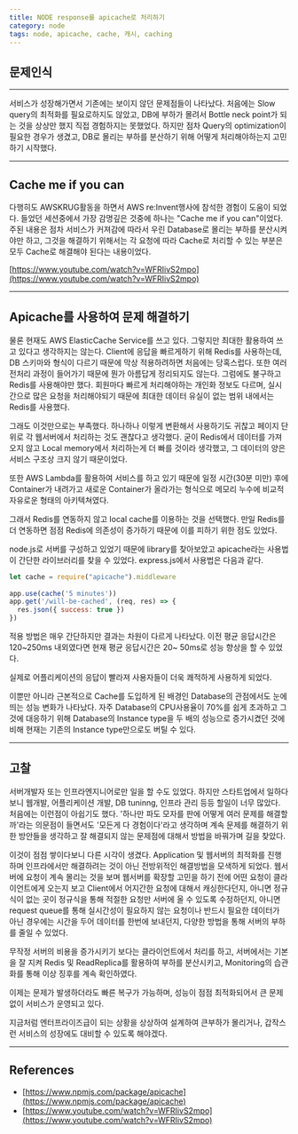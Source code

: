 ```yaml
---
title: NODE response를 apicache로 처리하기
category: node
tags: node, apicache, cache, 캐시, caching
---
```

## 문제인식
---
서비스가 성장해가면서 기존에는 보이지 않던 문제점들이 나타났다.
처음에는 Slow query의 최적화를 필요로하지도 않았고, DB에 부하가 몰려서
Bottle neck point가 되는 것을 상상만 했지 직접 경험하지는 못했었다.
하지만 점차 Query의 optimization이 필요한 경우가 생겼고,
DB로 몰리는 부하를 분산하기 위해 어떻게 처리해야하는지 고민하기 시작했다.


---
## Cache me if you can

다행히도 AWSKRUG활동을 하면서 AWS re:Invent행사에 참석한 경험이 도움이 되었다.
들었던 세션중에서 가장 감명깊은 것중에 하나는 "Cache me if you can"이었다.
주된 내용은 점차 서비스가 커져감에 따라서 우린 Database로 몰리는 부하를 분산시켜야만 하고,
그것을 해결하기 위해서는 각 요청에 따라 Cache로 처리할 수 있는 부분은 모두 Cache로 
해결해야 된다는 내용이었다.

[https://www.youtube.com/watch?v=WFRIivS2mpo](https://www.youtube.com/watch?v=WFRIivS2mpo)


---
## Apicache를 사용하여 문제 해결하기

물론 현재도 AWS ElasticCache Service를 쓰고 있다.
그렇지만 최대한 활용하여 쓰고 있다고 생각하지는 않는다.
Client에 응답을 빠르게하기 위해 Redis를 사용하는데,
DB 스키마와 형식이 다르기 때문에 막상 적용하려하면 처음에는 당혹스럽다.
또한 여러 전처리 과정이 들어가기 때문에 뭔가 아름답게 정리되지도 않는다.
그럼에도 불구하고 Redis를 사용해야만 했다. 회원마다 빠르게 처리해야하는
개인화 정보도 다르며, 실시간으로 많은 요청을 처리해야되기 때문에 최대한
데이터 유실이 없는 범위 내에서는 Redis를 사용했다.

그래도 이것만으로는 부족했다. 하나하나 이렇게 변환해서 사용하기도 귀찮고
페이지 단위로 각 웹서버에서 처리하는 것도 괜찮다고 생각했다.
굳이 Redis에서 데이터를 가져오지 않고 Local memory에서 처리하는게
더 빠를 것이라 생각했고, 그 데이터의 양은 서비스 구조상 크지 않기 때문이었다.

또한 AWS Lambda를 활용하여 서비스를 하고 있기 때문에 일정 시간(30분 미만) 후에 
Container가 내려가고 새로운 Container가 올라가는 형식으로 메모리 누수에
비교적 자유로운 형태의 아키텍쳐였다.

그래서 Redis를 연동하지 않고 local cache를 이용하는 것을 선택했다.
만일 Redis를 더 연동하면 점점 Redis에 의존성이 증가하기 때문에 이를
피하기 위한 점도 있었다.

node.js로 서버를 구성하고 있었기 때문에 library를 찾아보았고
apicache라는 사용법이 간단한 라이브러리를 찾을 수 있었다.
express.js에서 사용법은 다음과 같다.

```js
let cache = require("apicache").middleware
 
app.use(cache('5 minutes'))
app.get('/will-be-cached', (req, res) => {
  res.json({ success: true })
})
```

적용 방법은 매우 간단하지만 결과는 차원이 다르게 나타났다.
이전 평균 응답시간은 120~250ms 내외였다면
현재 평균 응답시간은 20~ 50ms로 성능 향상을 할 수 있었다.

실제로 어플리케이션의 응답이 빨라져 사용자들이 더욱 쾌적하게
사용하게 되었다.

이뿐만 아니라 근본적으로 Cache를 도입하게 된 배경인 Database의 관점에서도
눈에 띄는 성능 변화가 나타났다.
자주 Database의 CPU사용율이 70%를 쉽게 초과하고 그것에 대응하기 위해 
Database의 Instance type을 두 배의 성능으로 증가시켰던 것에 비해
현재는 기존의 Instance type만으로도 버틸 수 있다.


---
## 고찰

서버개발자 또는 인프라엔지니어로만 일을 할 수도 있었다. 하지만 스타트업에서 일하다보니
웹개발, 어플리케이션 개발, DB tuninng, 인프라 관리 등등 할일이 너무 많았다.
처음에는 이런점이 아쉽기도 했다. '하나만 파도 모자를 판에 어떻게 여러 문제를 해결할까'라는
의문점이 들면서도 '모든게 다 경험이다'라고 생각하며 계속 문제를 해결하기 위한 방안들을
생각하고 잘 해결되지 않는 문제점에 대해서 방법을 바꿔가며 길을 찾았다.

이것이 점점 쌓이다보니 다른 시각이 생겼다. Application 및 웹서버의 최적화를 진행하며
인프라에서만 해결하려는 것이 아닌 전방위적인 해결방법을 모색하게 되었다.
웹서버에 요청이 계속 몰리는 것을 보며 웹서버를 확장할 고민을 하기 전에 어떤
요청이 클라이언트에게 오는지 보고 Client에서 어지간한 요청에 대해서 캐싱한다던지,
아니면 정규식이 없는 곳이 정규식을 통해 적절한 요청만 서버에 올 수 있도록 수정하던지,
아니면 request queue를 통해 실시간성이 필요하지 않는 요청이나 반드시 필요한 데이터가
아닌 경우에는 시간을 두어 데이터를 한번에 보내던지,
다양한 방법을 통해 서버의 부하를 줄일 수 있었다.

무작정 서버의 비용을 증가시키기 보다는 클라이언트에서 처리를 하고, 서버에서는
기본을 잘 지켜 Redis 및 ReadReplica를 활용하여 부하를 분산시키고,
Monitoring의 습관화를 통해 이상 징후를 계속 확인하였다.

이제는 문제가 발생하더라도 빠른 복구가 가능하며,
성능이 점점 최적화되어서 큰 문제없이 서비스가 운영되고 있다.

지금처럼 엔터프라이즈급이 되는 상황을 상상하여 설계하여
큰부하가 몰리거나, 갑작스런 서비스의 성장에도 대비할 수 있도록 해야겠다.


---
## References

- [https://www.npmjs.com/package/apicache](https://www.npmjs.com/package/apicache)
- [https://www.youtube.com/watch?v=WFRIivS2mpo](https://www.youtube.com/watch?v=WFRIivS2mpo)